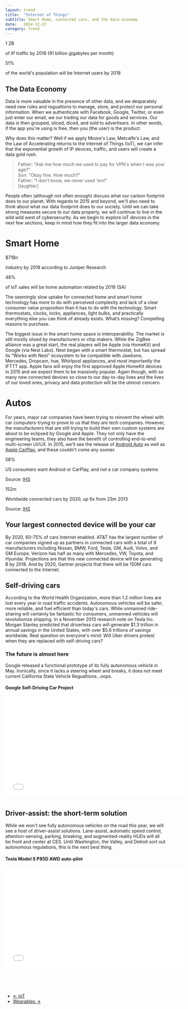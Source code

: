 ```yaml
---
layout: trend
title:  "Internet of Things"
subtitle: Smart Home, connected cars, and the data economy
date:   2014-12-27
category: trend
---
```



<div class="grid">
    <div class="col-1-2-xs">
        <div class="stat">
            <p class="stat-num">1 ZB</p>
            <p class="stat-text">of IP traffic by 2016 (91 billion gigabytes per month)</p>
            <!-- <div class="source pull-right">Source: <a href="http://www.autonews.com/article/20140110/OEM06/301109910/the-race-to-market-the-connected-car">Cisco VNI</a></div> -->
        </div>
    </div>
    <div class="col-1-2-xs">
        <div class="stat">
            <p class="stat-num">51%</p>
            <p class="stat-text">of the world's population will be Internet users by 2018 </p>
            <!-- <div class="source pull-right">Source: <a href="http://www.autonews.com/article/20140110/OEM06/301109910/the-race-to-market-the-connected-car">Cisco VNI</a></div> -->
        </div>
    </div>
</div>
<h2>The Data Economy</h2>
<p>Data is more valuable in the presence of other data, and we desparately need new rules and regualtions to manage, store, and protect our personal information. When we authenticate with Facebook, Google, Twitter, or even just enter our email, we our trading our data for goods and services. Our data is then grouped, sliced, diced, and sold to advertisers. In other words, if the app you're using is free, then you (the user) is the product.</p>

<p>Why does this matter? Well if we apply Moore's Law, Metcalfe's Law, and the Law of Accelerating returns to the Internet of Things (IoT), we can infer that the exponential growth of IP devices, traffic, and users will create a data gold rush.</p>

<blockquote>
    Father: "Ask me how much we used to pay for VPN's when I was your age?"
    <br> Son: "Okay fine. How much?"
    <br> Father: "I don't know, we never used 'em!"
    <br> [laughter]
</blockquote>

<p>People often (although not often enough) discuss what our carbon footprint does to our planet. With regards to 2015 and beyond, we'll also need to think about what our data footprint does to our society. Until we can take strong measures secure to our data properly, we will continue to live in the wild wild west of cybersecurity. As we begin to explore IoT devices in the next few sections, keep in mind how they fit into the larger data economy.</p>

</div>
<div class="jumbo-inner jumbo--smart">
    <div class="container container-wide">
        <div class="jumbo-text vcenter">
            <h1 class="hero">Smart Home</h1>
        </div>
    </div>
</div>
<div class="container container-wide">
    <div class="grid">
        <div class="col-1-2-xs">
            <div class="stat">
                <p class="stat-num">$71Bn</p>
                <p class="stat-text">industry by 2018 according to Juniper Research</p>
                <!-- <div class="source pull-right">Source: <a href="http://www.autonews.com/article/20140110/OEM06/301109910/the-race-to-market-the-connected-car">Cisco VNI</a></div> -->
            </div>
        </div>
        <div class="col-1-2-xs">
            <div class="stat">
                <p class="stat-num">48%</p>
                <p class="stat-text">of IoT sales will be home automation related by 2019 (SA)</p>
                <!-- <div class="source pull-right">Source: <a href="http://www.autonews.com/article/20140110/OEM06/301109910/the-race-to-market-the-connected-car">Cisco VNI</a></div> -->
            </div>
        </div>
    </div>
    <p>The seemingly slow uptake for connected home and smart home technology has more to do with perceived complexity and lack of a clear consumer value proposition than it has to do with the technology. Smart thermostats, clocks, locks, appliances, light bulbs, and practically everything else you can think of already exists. What’s missing? Compelling reasons to purchase.</p>
    <p>The biggest issue in the smart home space is interoperability. The market is still mostly siloed by manufacturers or chip makers. While the ZigBee alliance was a great start, the real players will be Apple (via HomeKit) and Google (via Nest Labs). Nest began with a smart thermostat, but has spread its “Works with Nest” ecosystem to be compatible with Jawbone, Mercedes, Dropcam, hue, Whirlpool appliances, and most importantly the IFTTT app. Apple fans will enjoy the first approved Apple HomeKit devices in 2015 and we expect them to be massively popular. Again though, with so many new connected devices so close to our day-to-day lives and the lives of our loved ones, privacy and data protection will be the utmost concern.</p>
</div>
<div class="jumbo-inner jumbo--autos">
    <div class="container container-wide">
        <div class="jumbo-text vcenter">
            <h1 class="hero">Autos</h1>
        </div>
    </div>
</div>
<div class="container container-wide">
    <p>For years, major car companies have been trying to reinvent the wheel with car computers-trying to prove to us that they are tech companies. However, the manufacturers that are still trying to build their own custom systems are about to be eclipsed by Google and Apple. They not only have the engineering teams, they also have the benefit of controlling end-to-end multi-screen UI/UX. In 2015, we'll see the release of <a href="www.android.com/auto/">Android Auto</a> as well as <a href="https://www.apple.com/ios/carplay/">Apple CarPlay</a>, and these couldn't come any sooner.</p>
    <div class="grid">
        <div class="col-1-2-xs">
            <div class="stat">
                <p class="stat-num">58%</p>
                <p class="stat-text">US consumers want Android or CarPlay, and not a car company systems</p>
                <div class="source pull-right">Source: <a href="http://www.autonews.com/article/20140110/OEM06/301109910/the-race-to-market-the-connected-car">IHS</a>
                </div>
            </div>
        </div>
        <div class="col-1-2-xs">
            <div class="stat">
                <p class="stat-num">152m</p>
                <p class="stat-text">Worldwide connected cars by 2020, up 6x from 23m 2013</p>
                <div class="source pull-right">Source: <a href="http://www.autonews.com/article/20140110/OEM06/301109910/the-race-to-market-the-connected-car">IHS</a>
                </div>
            </div>
        </div>
    </div>
    <h2>Your largest connected device will be your car</h2>
    <p>By 2020, 60-75% of cars Internet enabled. AT&T has the largest number of car companies signed up as partners in connected cars with a total of 8 manufacturers including Nissan, BMW, Ford, Tesla, GM, Audi, Volvo, and GM Europe. Verizon has half as many with Mercedes, VW, Toyota, and Hyundai. Projections are that this new connected device will be generating B by 2018. And by 2020, Gartner projects that there will be 150M cars connected to the Internet.</p>
    <h2>Self-driving cars</h2>
    <p>According to the World Health Organization, more than 1.2 million lives are lost every year in road traffic accidents. Autonomous vehicles will be safer, more reliable, and fuel efficient than today's cars. While unmanned ride-sharing will certainly be fantastic for consumers, unmanned vehicles will revolutionize shipping. In a November 2013 research note on Tesla Inc. Morgan Stanley predicted that driverless cars will generate $1.3 trillion in annual savings in the United States, with over $5.6 trillions of savings worldwide. Real question on everyone's mind: Will Uber drivers protest when they are replaced with self-driving cars? </p>
    <h3>The future is almost here</h3>
    <p>Google released a functional prototype of its fully autonomous vehicle in May. Ironically, since it lacks a steering wheel and breaks, it does not meet current California State Vehicle Regualtions...oops.
    </p>
    <h4>Google Self-Driving Car Project</h4>
    <div class="embed-responsive embed-responsive-16by9" style="margin:0 0 40px 0;">
        <iframe class="embed-resposive-item" width="560" height="315" src="//www.youtube.com/embed/CqSDWoAhvLU" frameborder="0" allowfullscreen></iframe>
    </div>
    <h2>Driver-assist: the short-term solution</h2>
    <p>While we won't see fully autonomous vehicles on the road this year, we will see a host of driver-assist solutions. Lane-assist, automatic speed control, attention-sensing, parking, breaking, and augmented-reality HUDs will all be front and center at CES. Until Washington, the Valley, and Detroit sort out autonomous regulations, this is the next best thing.</p>
    <h4>Tesla Model S P85D AWD auto-pilot</h4>
    <div class="embed-responsive embed-responsive-16by9" style="margin:0 0 80px 0;">
        <iframe class="embed-resposive-item" width="560" height="315" src="//www.youtube.com/embed/7quu551ehc0" frameborder="0" allowfullscreen></iframe>
    </div>
    <nav>
        <ul class="pager">
    <li class="previous"><a href="/trend/2014/12/29/iot/"><span aria-hidden="true">&larr;</span> IoT</a></li>
    <li class="next"><a href="/trend/2014/12/18/wearables/">Wearables <span aria-hidden="true">&rarr;</span></a></li>
  </ul>
</nav> 
